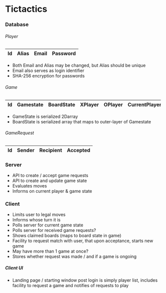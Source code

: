 # Tictactics

### Database
###### Player
| Id  | Alias | Email | Password
|:-:|:-:|:-:|:-:|

- Both Email and Alias may be changed, but Alias should be unique
- Email also serves as login identifier
- SHA-256 encryption for passwords

###### Game
| Id | Gamestate | BoardState | XPlayer | OPlayer | CurrentPlayer | Winner
|:-:|:-:|:-:|:-:|:-:|:-:|:-:|

- GameState is serialized 2Darray
- BoardState is serialized array that maps to outer-layer of Gamestate

###### GameRequest
| Id | Sender | Recipient | Accepted
|:-:|:-:|:-:|:-:|

### Server

- API to create / accept game requests
- API to create and update game state 
- Evaluates moves
- Informs on current player & game state


### Client

- Limits user to legal moves
- Informs whose turn it is
- Polls server for current game state
- Polls server for received game requests?
- Shows claimed boards (maps to board state in game)
- Facility to request match with user, that upon acceptance, starts new game
- May have more than 1 game at once?
- Stores whether request was made / and if a game is ongoing

##### Client UI
- Landing page / starting window post login is simply player list, includes facility to request a game and  notifies of requests to play
